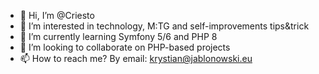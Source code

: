 - 👋 Hi, I’m @Criesto
- 👀 I’m interested in technology, M:TG and self-improvements tips&trick
- 🌱 I’m currently learning Symfony 5/6 and PHP 8
- 💞️ I’m looking to collaborate on PHP-based projects
- 📫 How to reach me? By email: krystian@jablonowski.eu
